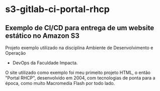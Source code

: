 # s3-gitlab-ci-portal-rhcp

## Exemplo de CI/CD para entrega de um website estático no Amazon S3

Projeto exemplo utilizado na disciplina Ambiente de Desenvolvimento e Operação 
- DevOps da Faculdade Impacta.

O site utilizado como exemplo foi meu primeito projeto HTML, o então "Portal RHCP", 
desenvolvido em 2004, com tecnologias de ponta para a época, como muito Macromedia Flash
por todo lado.